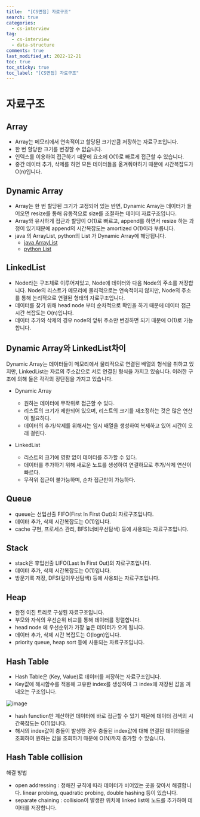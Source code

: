 ```yaml
---
title:  "[CS면접] 자료구조"
search: true
categories: 
  - cs-interview
tag:
  - cs-interview
  - data-structure
comments: true
last_modified_at: 2022-12-21
toc: true
toc_sticky: true
toc_label: "[CS면접] 자료구조"
---
```


# 자료구조

## Array
- Array는 메모리에서 연속적이고 할당된 크기만큼 저장하는 자료구조입니다.
- 한 번 할당한 크기를 변경할 수 없습니다.
- 인덱스를 이용하여 접근하기 때문에 요소에 O(1)로 빠르게 접근할 수 있습니다.
- 중간 데이터 추가, 삭제를 하면 모든 데이터들을 옮겨줘야하기 때문에 시간복잡도가 O(n)입니다.


## Dynamic Array
- Array는 한 번 할당된 크기가 고정되어 있는 반면, Dynamic Array는 데이터가 들어오면 resize를 통해 유동적으로 size를 조절하는 데이터 자료구조입니다.
- Array와 유사하게 접근과 할당이 O(1)로 빠르고, append를 하면서 resize 하는 과정이 있기때문에 append의 시간복잡도는 amortized O(1)이라 부릅니다.
- java 의 ArrayList, python의 List 가 Dynamic Array에 해당됩니다.
  - <a href="https://sabarada.tistory.com/6" target="_blank">java ArrayList</a>
  - <a href="https://seoyeonhwng.medium.com/%ED%8C%8C%EC%9D%B4%EC%8D%AC-%EB%A6%AC%EC%8A%A4%ED%8A%B8-%EB%82%B4%EB%B6%80-%EA%B5%AC%EC%A1%B0-f04847b58286" target="_blank">python List</a>


## LinkedList
- Node라는 구조체로 이루어져있고, Node에 데이터와 다음 Node의 주소를 저장합니다. Node의 리스트가 메모리에 물리적으로는 연속적이지 않지만, Node의 주소를 통해 논리적으로 연결된 형태의 자료구조입니다.
- 데이터를 찾기 위해 head node 부터 순차적으로 확인을 하기 때문에 데이터 접근 시간 복잡도는 O(n)입니다.
- 데이터 추가와 삭제의 경우 node의 앞뒤 주소만 변경하면 되기 때문에 O(1)로 가능합니다.

## Dynamic Array와 LinkedList차이
Dynamic Array는 데이터들이 메모리에서 물리적으로 연결된 배열의 형식을 취하고 있지만, LinkedList는 자료의 주소값으로 서로 연결된 형식을 가지고 있습니다. 이러한 구조에 의해 둘은 각각의 장단점을 가지고 있습니다.

- Dynamic Array
   - 원하는 데이터에 무작위로 접근할 수 있다.
   - 리스트의 크기가 제한되어 있으며, 리스트의 크기를 재조정하는 것은 많은 연산이 필요하다.
   - 데이터의 추가/삭제를 위해서는 임시 배열을 생성하여 복제하고 있어 시간이 오래 걸린다.
   
- LinkedList
   - 리스트의 크기에 영향 없이 데이터를 추가할 수 있다.
   - 데이터를 추가하기 위해 새로운 노드를 생성하여 연결하므로 추가/삭제 연산이 빠르다.
   - 무작위 접근이 불가능하며, 순차 접근만이 가능하다.

## Queue
- queue는 선입선출 FIFO(First In First Out)의 자료구조입니다.
- 데이터 추가, 삭제 시간복잡도는 O(1)입니다.
- cache 구현, 프로세스 관리, BFS(너비우선탐색) 등에 사용되는 자료구조입니다.


## Stack
- stack은 후입선출 LIFO(Last In First Out)의 자료구조입니다.
- 데이터 추가, 삭제 시간복잡도는 O(1)입니다.
- 방문기록 저장, DFS(깊이우선탐색) 등에 사용되는 자료구조입니다.

## Heap
- 완전 이진 트리로 구성된 자료구조입니다.
- 부모와 자식의 우선순위 비교를 통해 데이터를 정렬합니다.
- head node 에 우선순위가 가장 높은 데이터가 오게 됩니다.
- 데이터 추가, 삭제 시간 복잡도는 O(logn)입니다.
- priority queue, heap sort 등에 사용되는 자료구조입니다.


## Hash Table

- Hash Table은 (Key, Value)로 데이터를 저장하는 자료구조입니다.
- Key값에 해시함수를 적용해 고유한 index를 생성하여 그 index에 저장된 값을 꺼내오는 구조입니다.

![image](https://user-images.githubusercontent.com/75301269/208910462-2a72b95c-25b0-4a97-8196-930785ce5e80.png)

- hash function만 계산하면 데이터에 바로 접근할 수 있기 때문에 데이터 검색의 시간복잡도는 O(1)입니다. 
- 해시의 index값이 충돌이 발생한 경우 충돌된 index값에 대해 연결된 데이터들을 조회하여 원하는 값을 조회하기 때문에 O(N)까지 증가할 수 있습니다.

## Hash Table collision
해결 방법
- open addressing : 정해진 규칙에 따라 데이터가 비어있는 곳을 찾아서 해결합니다. linear probing, quadratic probing, double hashing 등이 있습니다.
- separate chaining : collision이 발생한 위치에 linked list에 노드를 추가하여 데이터를 저장합니다.